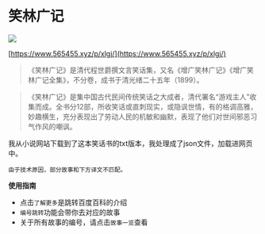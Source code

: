 # 笑林广记

![](https://s2.loli.net/2025/06/19/7uUszEFf6Q2cl5h.png)

[https://www.565455.xyz/p/xlgj/](https://www.565455.xyz/p/xlgj/)

> 《笑林广记》是清代程世爵撰文言笑话集，又名《增广笑林广记》《增广笑林广记全集》，不分卷，成书于清光绪二十五年（1899）。

> 《笑林广记》是集中国古代民间传统笑话之大成者，清代署名“游戏主人”收集而成。全书分12部，所收笑话或直刺现实，或隐讽世情，有的格调高雅，妙趣横生，充分表现出了劳动人民的机敏和幽默，表现了他们对世间邪恶习气作风的嘲讽。

我从小说网站下载到了这本笑话书的txt版本，我处理成了json文件，加载进网页中。

```{note}
由于技术原因，部分故事和下方译文不匹配。
```

**使用指南**

- 点击`了解更多`是跳转百度百科的介绍
- `编号跳转`功能会带你去对应的故事
- 关于所有故事的编号，请点击`故事一览`查看